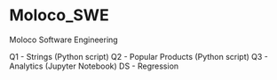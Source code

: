 # Moloco_SWE
Moloco Software Engineering

Q1 - Strings (Python script)
Q2 - Popular Products (Python script)
Q3 - Analytics (Jupyter Notebook)
DS - Regression
